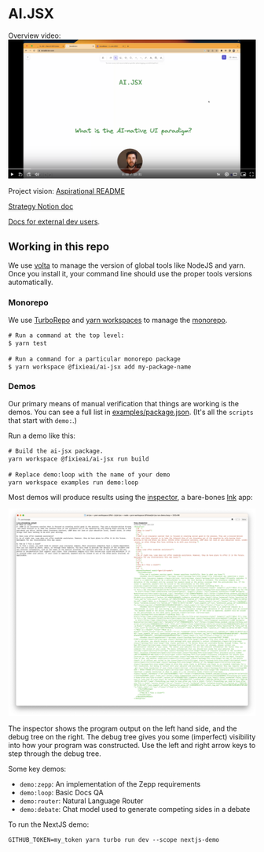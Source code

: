 # AI.JSX

Overview video: [![Loom video](./docs/loom.png)](https://www.loom.com/share/79ca3706839049a2beaf70f75950f86f)

Project vision: [Aspirational README](./docs/internal/aspirational-readme.md)

[Strategy Notion doc](https://www.notion.so/fixieai/AI-JSX-Design-159fde6bf8d6466487eac3d4ee1f9a93?pvs=4)

[Docs for external dev users](./docs/toc.md).

## Working in this repo

We use [volta](https://volta.sh/) to manage the version of global tools like NodeJS and yarn. Once you install it, your command line should use the proper tools versions automatically.

### Monorepo

We use [TurboRepo](https://turbo.build/repo) and [yarn workspaces](https://yarnpkg.com/features/workspaces/#gatsby-focus-wrapper) to manage the [monorepo](https://turbo.build/repo/docs/handbook).

```
# Run a command at the top level:
$ yarn test

# Run a command for a particular monorepo package
$ yarn workspace @fixieai/ai-jsx add my-package-name
```

### Demos

Our primary means of manual verification that things are working is the demos. You can see a full list in [examples/package.json](./packages/examples/package.json). (It's all the `scripts` that start with `demo:`.)

Run a demo like this:

```
# Build the ai-jsx package.
yarn workspace @fixieai/ai-jsx run build

# Replace demo:loop with the name of your demo
yarn workspace examples run demo:loop
```

Most demos will produce results using the [inspector](./packages/ai-jsx/src/inspector/console.tsx), a bare-bones [Ink](https://github.com/vadimdemedes/ink) app:

![inspector screenshot](./docs/inspector.png)

The inspector shows the program output on the left hand side, and the debug tree on the right. The debug tree gives you some (imperfect) visibility into how your program was constructed. Use the left and right arrow keys to step through the debug tree.

Some key demos:

- `demo:zepp`: An implementation of the Zepp requirements
- `demo:loop`: Basic Docs QA
- `demo:router`: Natural Language Router
- `demo:debate`: Chat model used to generate competing sides in a debate

To run the NextJS demo:

```
GITHUB_TOKEN=my_token yarn turbo run dev --scope nextjs-demo
```
